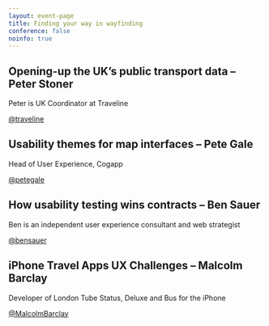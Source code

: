 ```yaml
---
layout: event-page
title: Finding your way in wayfinding
conference: false
noinfo: true
---
```


## Opening-up the UK’s public transport data – Peter Stoner

Peter is UK Coordinator at Traveline

[@traveline](http://twitter.com/traveline "")

## Usability themes for map interfaces – Pete Gale

Head of User Experience, Cogapp

[@petegale](http://twitter.com/petegale "")

## How usability testing wins contracts – Ben Sauer

Ben is an independent user experience consultant and web strategist

[@bensauer](http://twitter.com/bensauer "")

## iPhone Travel Apps UX Challenges – Malcolm Barclay

Developer of London Tube Status, Deluxe and Bus for the iPhone

[@MalcolmBarclay](http://twitter.com/MalcolmBarclay "")
